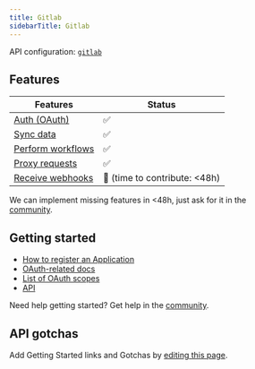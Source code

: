 ```yaml
---
title: Gitlab  
sidebarTitle: Gitlab  
---
```


API configuration: [`gitlab`](https://terapi.dev/providers.yaml)

## Features

| Features | Status |
| - | - |
| [Auth (OAuth)](/integrate/guides/authorize-an-api) | ✅ |
| [Sync data](/integrate/guides/sync-data-from-an-api) | ✅ |
| [Perform workflows](/integrate/guides/perform-workflows-with-an-api) | ✅ |
| [Proxy requests](/integrate/guides/proxy-requests-to-an-api) | ✅ |
| [Receive webhooks](/integrate/guides/receive-webhooks-from-an-api) | 🚫 (time to contribute: &lt;48h) |

We can implement missing features in &lt;48h, just ask for it in the [community](#).

## Getting started

-   [How to register an Application](https://docs.gitlab.com/ee/integration/oauth_provider.html)
-   [OAuth-related docs](https://docs.gitlab.com/ee/api/oauth2.html#authorization-code-flow)
-   [List of OAuth scopes](https://docs.gitlab.com/ee/integration/oauth_provider.html)
-   [API](https://docs.gitlab.com/ee/api/rest/)

Need help getting started? Get help in the [community](#).

## API gotchas

Add Getting Started links and Gotchas by [editing this page](#).

